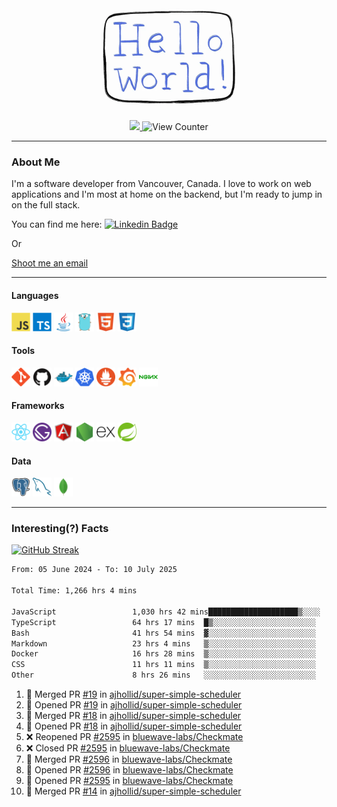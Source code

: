 <div align="center">
    <img src="./img/hello_world.webp" height="200px" width="">
    <div>
        <a href="https://www.linkedin.com/in/ajhollid">
            <img src="https://img.shields.io/badge/LinkedIn-blue"/>
        </a>
        <img src="https://komarev.com/ghpvc/?username=ajhollid&color=yellow" alt="View Counter">
    </div>
</div>

---

### About Me

I'm a software developer from Vancouver, Canada. I love to work on web applications and I'm most at home on the backend, but I'm ready to jump in on the full stack.

You can find me here: [![Linkedin Badge](https://img.shields.io/badge/-ajhollid-blue?style=flat&logo=Linkedin&logoColor=white)](https://www.linkedin.com/in/ajhollid)

Or

[Shoot me an email](mailto:ajhollid@gmail.com)

---

#### Languages

<div>
    <img src="./img/devicons/javascript-original.svg" width=30 height=30 alt="JavaScript">
    <img src="/img/devicons/typescript-original.svg" width=30 height=30 alt="TypeScript">
    <img src="./img/devicons/java-original.svg" width=30 height=30 alt="Java">
    <img src="./img/devicons/go-original.svg" width=30 height=30 alt="Golang">
    <img src="./img/devicons/html5-original.svg" width=30 height=30 alt="HTML 5">
    <img src="./img/devicons/css3-original.svg" width=30 height=30 alt="CSS 3">
</div>

#### Tools

<div>
    <img src="./img/devicons/git-original.svg" width=30 height=30 alt="Git">
    <img src="./img/devicons/github-original.svg" width=30 height=30 alt="Github">
    <img src="./img/devicons/docker-original.svg" width=30 
    height=30 alt="Docker">
    <img src="./img/devicons/kubernetes-original.svg" width=30 height=30 alt="K8">
    <img src="./img/devicons/prometheus-original.svg" width=30 height=30 alt="Prometheus">
    <img src="./img/devicons/grafana-original.svg" width=30 height=30 alt="Grafana">
    <img src="./img/devicons/nginx-original.svg" width=30 height=30 alt="Nginx">
</div>

#### Frameworks

<div>
    <img src="./img/devicons/react-original.svg" width=30 height=30 alt="React">
    <img src="./img/devicons/gatsby-original.svg" width=30 height=30 alt="Gatsby">
    <img src="./img/devicons/angularjs-original.svg" width=30 height=30 alt="AngularJS">
    <img src="./img/devicons/nodejs-original.svg" width=30 height=30 alt="NodeJS">
    <img src="./img/devicons/express-original.svg" width=30 height=30 alt="Express">
    <img src="./img/devicons/spring-original.svg" width=30 height=30 alt="Spring">
</div>

#### Data

<div>
    <img src="./img/devicons/postgresql-original.svg" width=30 height=30 alt="Postgresql">
    <img src="./img/devicons/mysql-original.svg" width=30 height=30 alt="Mysql">
    <img src="./img/devicons/mongodb-original.svg" width=30 height=30 alt="MongoDB">
</div>

---

### Interesting(?) Facts

[![GitHub Streak](http://github-readme-streak-stats.herokuapp.com?user=ajhollid)](https://git.io/streak-stats)

 <!--START_SECTION:waka-->

```txt
From: 05 June 2024 - To: 10 July 2025

Total Time: 1,266 hrs 4 mins

JavaScript                 1,030 hrs 42 mins████████████████████▒░░░░   80.87 %
TypeScript                 64 hrs 17 mins  █▒░░░░░░░░░░░░░░░░░░░░░░░   05.04 %
Bash                       41 hrs 54 mins  ▓░░░░░░░░░░░░░░░░░░░░░░░░   03.29 %
Markdown                   23 hrs 4 mins   ▒░░░░░░░░░░░░░░░░░░░░░░░░   01.81 %
Docker                     16 hrs 28 mins  ▒░░░░░░░░░░░░░░░░░░░░░░░░   01.29 %
CSS                        11 hrs 11 mins  ▒░░░░░░░░░░░░░░░░░░░░░░░░   00.88 %
Other                      8 hrs 26 mins   ░░░░░░░░░░░░░░░░░░░░░░░░░   00.66 %
```

<!--END_SECTION:waka-->


<!--START_SECTION:activity-->
1. 🎉 Merged PR [#19](https://github.com/ajhollid/super-simple-scheduler/pull/19) in [ajhollid/super-simple-scheduler](https://github.com/ajhollid/super-simple-scheduler)
2. 💪 Opened PR [#19](https://github.com/ajhollid/super-simple-scheduler/pull/19) in [ajhollid/super-simple-scheduler](https://github.com/ajhollid/super-simple-scheduler)
3. 🎉 Merged PR [#18](https://github.com/ajhollid/super-simple-scheduler/pull/18) in [ajhollid/super-simple-scheduler](https://github.com/ajhollid/super-simple-scheduler)
4. 💪 Opened PR [#18](https://github.com/ajhollid/super-simple-scheduler/pull/18) in [ajhollid/super-simple-scheduler](https://github.com/ajhollid/super-simple-scheduler)
5. ❌ Reopened PR [#2595](https://github.com/bluewave-labs/Checkmate/pull/2595) in [bluewave-labs/Checkmate](https://github.com/bluewave-labs/Checkmate)
6. ❌ Closed PR [#2595](https://github.com/bluewave-labs/Checkmate/pull/2595) in [bluewave-labs/Checkmate](https://github.com/bluewave-labs/Checkmate)
7. 🎉 Merged PR [#2596](https://github.com/bluewave-labs/Checkmate/pull/2596) in [bluewave-labs/Checkmate](https://github.com/bluewave-labs/Checkmate)
8. 💪 Opened PR [#2596](https://github.com/bluewave-labs/Checkmate/pull/2596) in [bluewave-labs/Checkmate](https://github.com/bluewave-labs/Checkmate)
9. 💪 Opened PR [#2595](https://github.com/bluewave-labs/Checkmate/pull/2595) in [bluewave-labs/Checkmate](https://github.com/bluewave-labs/Checkmate)
10. 🎉 Merged PR [#14](https://github.com/ajhollid/super-simple-scheduler/pull/14) in [ajhollid/super-simple-scheduler](https://github.com/ajhollid/super-simple-scheduler)
<!--END_SECTION:activity-->
